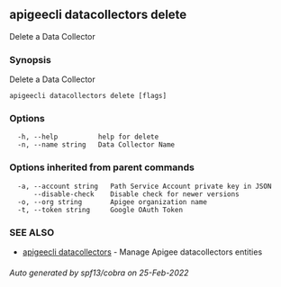 ## apigeecli datacollectors delete

Delete a Data Collector

### Synopsis

Delete a Data Collector

```
apigeecli datacollectors delete [flags]
```

### Options

```
  -h, --help          help for delete
  -n, --name string   Data Collector Name
```

### Options inherited from parent commands

```
  -a, --account string   Path Service Account private key in JSON
      --disable-check    Disable check for newer versions
  -o, --org string       Apigee organization name
  -t, --token string     Google OAuth Token
```

### SEE ALSO

* [apigeecli datacollectors](apigeecli_datacollectors.md)	 - Manage Apigee datacollectors entities

###### Auto generated by spf13/cobra on 25-Feb-2022
